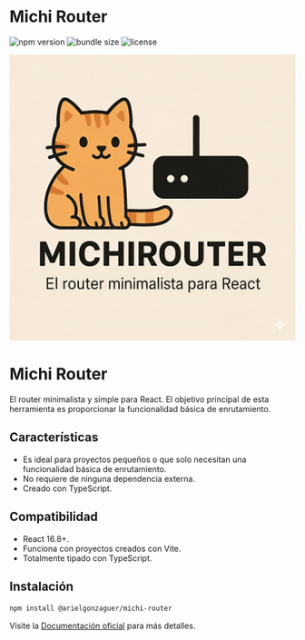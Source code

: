# Michi Router

![npm version](https://img.shields.io/npm/v/@arielgonzaguer/michi-router)
![bundle size](https://img.shields.io/bundlephobia/minzip/@arielgonzaguer/michi-router)
![license](https://img.shields.io/npm/l/@arielgonzaguer/michi-router)

![Logo de MichiRouter](./public/michiRouter_LOGO.png)

# Michi Router

El router minimalista y simple para React.
El objetivo principal de esta herramienta es proporcionar la funcionalidad básica de enrutamiento.

## Características

- Es ideal para proyectos pequeños o que solo necesitan una funcionalidad básica de enrutamiento.
- No requiere de ninguna dependencia externa.
- Creado con TypeScript.

## Compatibilidad

- React 16.8+.
- Funciona con proyectos creados con Vite.
- Totalmente tipado con TypeScript.

## Instalación

```bash
npm install @arielgonzaguer/michi-router
```

Visite la [Documentación oficial](https://michirouter.vercel.app/) para más detalles.